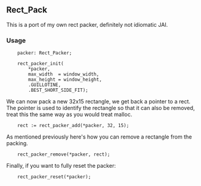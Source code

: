 ## Rect_Pack

This is a port of my own rect packer, definitely not idiomatic JAI.

### Usage

```jai
    packer: Rect_Packer;
    
    rect_packer_init(
        *packer,
        max_width  = window_width,
        max_height = window_height,
        .GUILLOTINE,
        .BEST_SHORT_SIDE_FIT);
```

We can now pack a new 32x15 rectangle, we get back a pointer to a rect.
The pointer is used to identify the rectangle so that it can also be removed, treat this the same way as you would treat malloc. 

```jai
    rect := rect_packer_add(*packer, 32, 15);
```

As mentioned previously here's how you can remove a rectangle from the packing.

```jai
    rect_packer_remove(*packer, rect);
```

Finally, if you want to fully reset the packer:

```jai
    rect_packer_reset(*packer);
```
